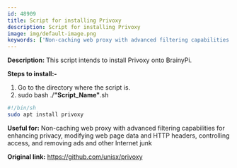 ```yaml
---
id: 48909
title: Script for installing Privoxy
description: Script for installing Privoxy
image: img/default-image.png
keywords: ['Non-caching web proxy with advanced filtering capabilities for enhancing privacy', 'modifying web page data and HTTP headers', 'controlling access', 'and removing ads and other Internet junk']
---
```



**Description:** This script intends to install Privoxy onto BrainyPi.

**Steps to install:-**

1. Go to the directory where the script is.
1. sudo bash ./**"Script_Name"**.sh
```bash
#!/bin/sh
sudo apt install privoxy
```
**Useful for:** Non-caching web proxy with advanced filtering capabilities for enhancing privacy, modifying web page data and HTTP headers, controlling access, and removing ads and other Internet junk

**Original link:** https://github.com/unisx/privoxy